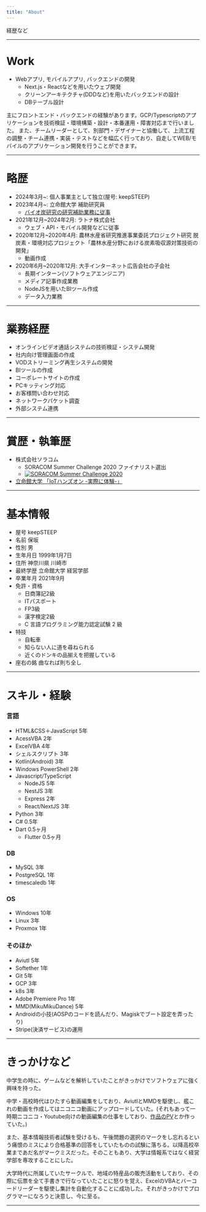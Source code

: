```yaml
---
title: "About"
---
```

経歴など
***
# Work
- Webアプリ, モバイルアプリ, バックエンドの開発
  - Next.js・Reactなどを用いたウェブ開発
  - クリーンアーキテクチャ(DDDなど)を用いたバックエンドの設計
  - DBテーブル設計

主にフロントエンド・バックエンドの経験があります。GCP/Typescriptのアプリケーションを技術検証・環境構築・設計・本番運用・障害対応まで行いました。
また、チームリーダーとして、別部門・デザイナーと協働して、上流工程の調整・チーム連携・実装・テストなどを幅広く行っており、自走してWEB/モバイルのアプリケーション開発を行うことができます。
***

# 略歴
- 2024年3月~: 個人事業主として独立(屋号: keepSTEEP)
- 2023年4月~: 立命館大学 補助研究員
  - [バイオ炭研究の研究補助業務に従事](https://www.ritsumei.ac.jp/research/brc/top/)
- 2021年12月~2024年2月: ラトナ株式会社
  - ウェブ・API・モバイル開発などに従事
- 2020年12月~2020年4月: 農林水産省研究推進事業委託プロジェクト研究 脱炭素・環境対応プロジェクト「農林水産分野における炭素吸収源対策技術の開発」
  - 動画作成
- 2020年6月~2020年12月: 大手インターネット広告会社の子会社
  - 長期インターン(ソフトウェアエンジニア)
  - メディア記事作成業務
  - NodeJSを用いたBIツール作成
  - データ入力業務
***

# 業務経歴
- オンラインビデオ通話システムの技術検証・システム開発
- 社内向け管理画面の作成
- VODストリーミング再生システムの開発
- BIツールの作成
- コーポレートサイトの作成
- PCキッティング対応
- お客様問い合わせ対応
- ネットワークパケット調査
- 外部システム連携
***

# 賞歴・執筆歴
- 株式会社ソラコム
  - SORACOM Summer Challenge 2020 ファイナリスト選出
  - [![SORACOM Summer Challenge 2020](https://img.youtube.com/vi/aHRFvY7QEAQ/0.jpg)](https://www.youtube.com/watch?v=aHRFvY7QEAQ)
- [立命館大学 「IoTハンズオン -実際に体験-」](https://www.ritsumei.ac.jp/ba/education/course/course_5/news/detail.html/?news_id=3)
***
# 基本情報
- 屋号 keepSTEEP
- 名前 保坂
- 性別 男
- 生年月日 1999年1月7日
- 住所 神奈川県 川崎市
- 最終学歴 立命館大学 経営学部
- 卒業年月 2021年9月
- 免許・資格
  - 日商簿記2級
  - ITパスポート
  - FP3級
  - 漢字検定2級
  - C 言語プログラミング能力認定試験 2 級
- 特技
  - 自転車
  - 知らない人に道を尋ねられる
  - 近くのドンキの品揃えを把握している
- 座右の銘 曲なれば則ち全し
***

# スキル・経験

### 言語
- HTML&CSS＋JavaScript 5年
- AcessVBA 2年
- ExcelVBA 4年
- シェルスクリプト 3年
- Kotlin(Android) 3年
- Windows PowerShell 2年
- Javascript/TypeScript
  - NodeJS 5年
  - NestJS 3年
  - Express 2年
  - React/NextJS 3年
- Python 3年
- C# 0.5年
- Dart 0.5ヶ月
  - Flutter 0.5ヶ月

### DB
- MySQL 3年
- PostgreSQL 1年
- timescaledb 1年

### OS
- Windows 10年
- Linux 3年
- Proxmox 1年

### そのほか
- Aviutl 5年
- Softether 1年
- Git 5年
- GCP 3年
- k8s 3年
- Adobe Premiere Pro 1年
- MMD(MikuMikuDance) 5年
- Androidの小技(AOSPのコードを読んだり、Magiskでブート設定を弄ったり)
- Stripe(決済サービス)の運用
***

# きっかけなど
中学生の時に、ゲームなどを解析していたことがきっかけでソフトウェアに強く興味を持った。

中学・高校時代はひたすら動画編集をしており、AviutlとMMDを駆使し、艦これの動画を作成してはニコニコ動画にアップロードしていた。(それもあって一時期ニコニコ・Youtube向けの動画編集の仕事をしており、[作品のPV](https://www.youtube.com/watch?v=KfTPf3mHIzw)とか作っていた。)

また、基本情報技術者試験を受けるも、午後問題の選択のマークをし忘れるという痛恨のミスにより合格基準の回答をしていたものの試験に落ちる。以降高校卒業まであだ名がマークミスだった。そのこともあり、大学は情報系ではなく経営学部を専攻することにした。

大学時代に所属していたサークルで、地域の特産品の販売活動をしており、その際に伝票を全て手書きで行なっていたことに怒りを覚え、ExcelのVBAとバーコードリーダーを駆使し集計を自動化することに成功した。それがきっかけでプログラマーになろうと決意し、今に至る。
***

